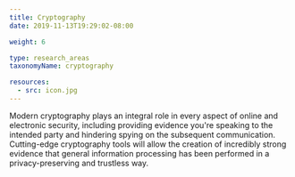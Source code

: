 ```yaml
---
title: Cryptography
date: 2019-11-13T19:29:02-08:00

weight: 6

type: research_areas
taxonomyName: cryptography

resources:
  - src: icon.jpg
---
```

Modern cryptography plays an integral role in every aspect of online and electronic security, including providing evidence you're speaking to the intended party and hindering spying on the subsequent communication.  Cutting-edge cryptography tools will allow the creation of incredibly strong evidence that general information processing has been performed in a privacy-preserving and trustless way.
